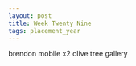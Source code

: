 ```yaml
---
layout: post
title: Week Twenty Nine
tags: placement_year
---
```

brendon mobile x2
olive tree gallery